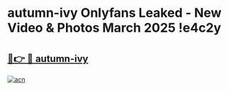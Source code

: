 # autumn-ivy Onlyfans Leaked - New Video & Photos March 2025 !e4c2y

# <h2><a href="https://263vfs.iuczelnia.edu.pl?title=autumn-ivy&ref=e4c2y">🔗👉 🔴 autumn-ivy</a></h2>

[![acn](https://github.com/user-attachments/assets/0f9c940e-d8b0-45ae-aac7-cd30a18b3e1c)](https://263vfs.iuczelnia.edu.pl?title=autumn-ivy&ref=e4c2y)

